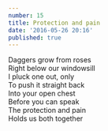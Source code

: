 ```yaml
---
number: 15
title: Protection and pain
date: '2016-05-26 20:16'
published: true
---
```

Daggers grow from roses<br>
Right below our windowsill<br>
I pluck one out, only<br>
To push it straight back<br>
Into your open chest<br>
Before you can speak<br>
The protection and pain<br>
Holds us both together<br>